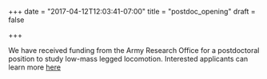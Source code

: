 +++
date = "2017-04-12T12:03:41-07:00"
title = "postdoc_opening"
draft = false


+++

We have received funding from the Army Research Office for a postdoctoral position to study low-mass legged locomotion. Interested applicants can learn more [here](/openings/)